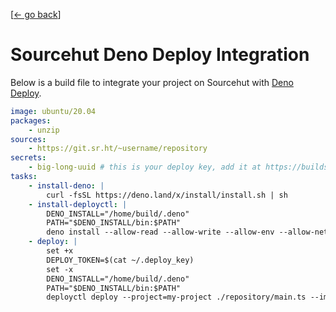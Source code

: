 <link rel="stylesheet" href="/index.css">

[[← go back](/wiki.html)]


# Sourcehut Deno Deploy Integration
Below is a build file to integrate your project on Sourcehut with [Deno Deploy](https://deno.com/deploy).

```yml
image: ubuntu/20.04
packages:
    - unzip
sources:
    - https://git.sr.ht/~username/repository
secrets:
    - big-long-uuid # this is your deploy key, add it at https://builds.sr.ht/secrets - make sure the file is called "~/.deploy_key"
tasks:
    - install-deno: |
        curl -fsSL https://deno.land/x/install/install.sh | sh
    - install-deployctl: |
        DENO_INSTALL="/home/build/.deno"
        PATH="$DENO_INSTALL/bin:$PATH"
        deno install --allow-read --allow-write --allow-env --allow-net --allow-run --no-check -r -f https://deno.land/x/deploy/deployctl.ts
    - deploy: |
        set +x
        DEPLOY_TOKEN=$(cat ~/.deploy_key)
        set -x
        DENO_INSTALL="/home/build/.deno"
        PATH="$DENO_INSTALL/bin:$PATH"
        deployctl deploy --project=my-project ./repository/main.ts --import-map=./repository/import_map.json --token=$DEPLOY_TOKEN --prod
```